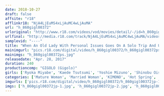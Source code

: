 ```yaml
---
date: 2018-10-27
draft: false
affsite: "r18"
afflinkr18: "NjA4LjEuMS4xLjAuMC4wLjAuMA"
url: "h_860gigl00372"
urloriginal: "http://www.r18.com/videos/vod/movies/detail/-/id=h_860gigl00372"
urlfinal: "http://media.r18.com/track/NjA4LjEuMS4xLjAuMC4wLjAuMA/videos/vod/movies/detail/-/id=h_860gigl00372"
samplevid: "----"
title: "When An Old Lady With Personal Issues Goes On A Solo Trip And Unexpectedly Meets A Stranger And His Erection, She Finds Herself Unable To Control Her Lust And Lets Him Fuck Her"
mainimgurl: "pics.r18.com/digital/video/h_860gigl00372/h_860gigl00372ps.jpg"
mainimgs: "h_860gigl00372ps.jpg"
releasedate: "Apr. 28, 2017"
duration: 240
productioncomp: "GIGOLO (Gigolo)"
girls: ['Ryoka Miyabe', 'Kaede Tsutsumi', 'Yoshie Mizuno', 'Shinobu Oishi', 'Minako Kirishima', 'Natsuko Honma']
categories: ['Mature Woman', 'Married Woman', 'KIMONO', 'Hot Spring', 'Creampie', 'Over 4 Hours', 'Hi-Def']
imgurls: ['pics.r18.com/digital/video/h_860gigl00372/h_860gigl00372jp-1.jpg', 'pics.r18.com/digital/video/h_860gigl00372/h_860gigl00372jp-2.jpg', 'pics.r18.com/digital/video/h_860gigl00372/h_860gigl00372jp-3.jpg', 'pics.r18.com/digital/video/h_860gigl00372/h_860gigl00372jp-4.jpg', 'pics.r18.com/digital/video/h_860gigl00372/h_860gigl00372jp-5.jpg', 'pics.r18.com/digital/video/h_860gigl00372/h_860gigl00372jp-6.jpg', 'pics.r18.com/digital/video/h_860gigl00372/h_860gigl00372jp-7.jpg', 'pics.r18.com/digital/video/h_860gigl00372/h_860gigl00372jp-8.jpg', 'pics.r18.com/digital/video/h_860gigl00372/h_860gigl00372jp-9.jpg', 'pics.r18.com/digital/video/h_860gigl00372/h_860gigl00372jp-10.jpg', 'pics.r18.com/digital/video/h_860gigl00372/h_860gigl00372jp-11.jpg', 'pics.r18.com/digital/video/h_860gigl00372/h_860gigl00372jp-12.jpg', 'pics.r18.com/digital/video/h_860gigl00372/h_860gigl00372jp-13.jpg', 'pics.r18.com/digital/video/h_860gigl00372/h_860gigl00372jp-14.jpg', 'pics.r18.com/digital/video/h_860gigl00372/h_860gigl00372jp-15.jpg', 'pics.r18.com/digital/video/h_860gigl00372/h_860gigl00372jp-16.jpg', 'pics.r18.com/digital/video/h_860gigl00372/h_860gigl00372jp-17.jpg', 'pics.r18.com/digital/video/h_860gigl00372/h_860gigl00372jp-18.jpg', 'pics.r18.com/digital/video/h_860gigl00372/h_860gigl00372jp-19.jpg', 'pics.r18.com/digital/video/h_860gigl00372/h_860gigl00372jp-20.jpg']
imgs: ['h_860gigl00372jp-1.jpg', 'h_860gigl00372jp-2.jpg', 'h_860gigl00372jp-3.jpg', 'h_860gigl00372jp-4.jpg', 'h_860gigl00372jp-5.jpg', 'h_860gigl00372jp-6.jpg', 'h_860gigl00372jp-7.jpg', 'h_860gigl00372jp-8.jpg', 'h_860gigl00372jp-9.jpg', 'h_860gigl00372jp-10.jpg', 'h_860gigl00372jp-11.jpg', 'h_860gigl00372jp-12.jpg', 'h_860gigl00372jp-13.jpg', 'h_860gigl00372jp-14.jpg', 'h_860gigl00372jp-15.jpg', 'h_860gigl00372jp-16.jpg', 'h_860gigl00372jp-17.jpg', 'h_860gigl00372jp-18.jpg', 'h_860gigl00372jp-19.jpg', 'h_860gigl00372jp-20.jpg']
---
```

